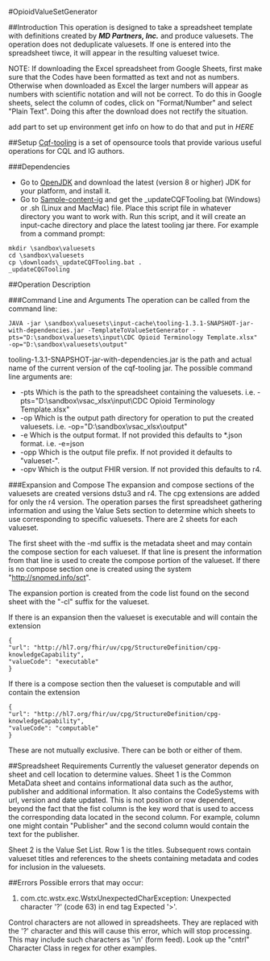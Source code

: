 #OpioidValueSetGenerator

##Introduction
This operation is designed to take a spreadsheet template with definitions created by **_MD Partners, Inc._** and produce valuesets. The operation does not deduplicate valuesets. If one is entered into the spreadsheet tiwce, it will appear in the resulting valueset twice.

NOTE: If downloading the Excel spreadsheet from Google Sheets, first make sure that the Codes have been formatted as text and not as numbers. Otherwise when downloaded as Excel the larger numbers will appear as numbers with scientific notation and will not be correct.  To do this in Google sheets, select the column of codes, click on "Format/Number" and select "Plain Text". Doing this after the download does not rectify the situation.   

add part to set up environment get info on how to do that and put in *HERE*

##Setup
[Cqf-tooling](https://github.com/cqframework/cqf-tooling.git) is a set of opensource tools that provide various useful operations for CQL and IG authors.

###Dependencies
* Go to [OpenJDK](https://adoptopenjdk.net) and download the latest (version 8 or higher) JDK for your platform, and install it.
* Go to [Sample-content-ig](https://github.com/cqframework/sample-content-ig.git) and get the _updateCQFTooling.bat (Windows) or .sh (Linux and MacMac) file. Place this script file in whatever directory you want to work with. Run this script, and it will create an input-cache directory and place the latest tooling jar there. For example from a command prompt:
```
mkdir \sandbox\valuesets
cd \sandbox\valuesets
cp \downloads\_updateCQFTooling.bat .
_updateCQGTooling

```


##Operation Description

###Command Line and Arguments 
The operation can be called from the command line:
```
JAVA -jar \sandbox\valuesets\input-cache\tooling-1.3.1-SNAPSHOT-jar-with-dependencies.jar -TemplateToValueSetGenerator -pts="D:\sandbox\valuesets\input\CDC Opioid Terminology Template.xlsx" -op="D:\sandbox\valuesets\output"
```
tooling-1.3.1-SNAPSHOT-jar-with-dependencies.jar is the path and actual name of the current version of the cqf-tooling jar. The possible command line arguments are:

* -pts Which is the path to the spreadsheet containing the valuesets. i.e. -pts="D:\sandbox\vsac_xlsx\input\CDC Opioid Terminology Template.xlsx"
* -op Which is the output path directory for operation to put the created valuesets. i.e. -op="D:\sandbox\vsac_xlsx\output"
* -e Which is the output format. If not provided this defaults to *.json format. i.e. -e=json
* -opp Which is the output file prefix. If not provided it defaults to "valueset-".
* -opv Which is the output FHIR version. If not provided this defaults to r4.

###Expansion and Compose
The expansion and compose sections of the valuesets are created versions dstu3 and r4. The cpg extensions are added for only the r4 version. The operation parses the first spreadsheet gathering information and using the Value Sets section to determine which sheets to use corresponding to specific valuesets. There are 2 sheets for each valueset.

The first sheet with the -md suffix is the metadata sheet and may contain the compose section for each valueset. If that line is present the information from that line is used to create the compose portion  of the valueset. If there is no compose section one is created using the system "http://snomed.info/sct". 

The expansion portion is created from the code list found on the second sheet with the "-cl" suffix for the valueset.

If there is an expansion then the valueset is executable and will contain the extension 
```
{
"url": "http://hl7.org/fhir/uv/cpg/StructureDefinition/cpg-knowledgeCapability",
"valueCode": "executable"
}
```

If there is a compose section then the valueset is computable and will contain the extension 
```
{
"url": "http://hl7.org/fhir/uv/cpg/StructureDefinition/cpg-knowledgeCapability",
"valueCode": "computable"
}
```

These are not mutually exclusive. There can be both or either of them.

##Spreadsheet Requirements
Currently the valueset generator depends on sheet and cell location to determine values.
Sheet 1 is the Common MetaData sheet and contains informational data such as the author, publisher and additional information. It also contains the CodeSystems with url, version and date updated. This is not position or row dependent, beyond the fact that the fist column is the key word that is used to access the corresponding data located in the second column. For example, column one might contain "Publisher" and the second column would contain the text for the publisher. 

Sheet 2 is the Value Set List. Row 1 is the titles. Subsequent rows contain valueset titles and references to the sheets containing metadata and codes for inclusion in the valuesets. 


##Errors
Possible errors that may occur:
1. com.ctc.wstx.exc.WstxUnexpectedCharException: Unexpected character '?' (code 63) in end tag Expected '>'.
    
Control characters are not allowed in spreadsheets. They are replaced with the '?' character and this will cause this error, which will stop processing. This may include such characters as '\n' (form feed). Look up the "cntrl" Character Class in regex for other examples.  